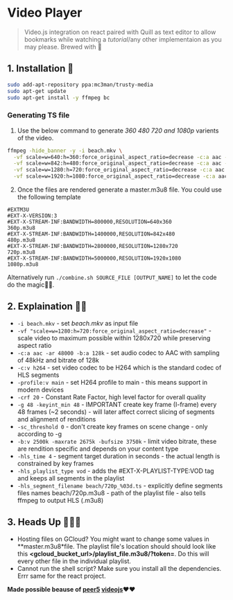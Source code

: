# Video Player

> Video.js integration on react paired with Quill as text editor to allow bookmarks while watching a *tutorial*/any other implementaion as you may please. Brewed with 🧡



## 1. Installation 🦉
```bash
sudo add-apt-repository ppa:mc3man/trusty-media  
sudo apt-get update  
sudo apt-get install -y ffmpeg bc
```
### Generating TS file 
1. Use the below command to generate *360 480 720 and 1080p* varients of the video.

```bash
ffmpeg -hide_banner -y -i beach.mkv \
  -vf scale=w=640:h=360:force_original_aspect_ratio=decrease -c:a aac -ar 48000 -c:v h264 -profile:v main -crf 20 -sc_threshold 0 -g 48 -keyint_min 48 -hls_time 4 -hls_playlist_type vod  -b:v 800k -maxrate 856k -bufsize 1200k -b:a 96k -hls_segment_filename beach/360p_%03d.ts beach/360p.m3u8 \
  -vf scale=w=842:h=480:force_original_aspect_ratio=decrease -c:a aac -ar 48000 -c:v h264 -profile:v main -crf 20 -sc_threshold 0 -g 48 -keyint_min 48 -hls_time 4 -hls_playlist_type vod -b:v 1400k -maxrate 1498k -bufsize 2100k -b:a 128k -hls_segment_filename beach/480p_%03d.ts beach/480p.m3u8 \
  -vf scale=w=1280:h=720:force_original_aspect_ratio=decrease -c:a aac -ar 48000 -c:v h264 -profile:v main -crf 20 -sc_threshold 0 -g 48 -keyint_min 48 -hls_time 4 -hls_playlist_type vod -b:v 2800k -maxrate 2996k -bufsize 4200k -b:a 128k -hls_segment_filename beach/720p_%03d.ts beach/720p.m3u8 \
  -vf scale=w=1920:h=1080:force_original_aspect_ratio=decrease -c:a aac -ar 48000 -c:v h264 -profile:v main -crf 20 -sc_threshold 0 -g 48 -keyint_min 48 -hls_time 4 -hls_playlist_type vod -b:v 5000k -maxrate 5350k -bufsize 7500k -b:a 192k -hls_segment_filename beach/1080p_%03d.ts beach/1080p.m3u8
```
2. Once the files are rendered generate a master.m3u8 file. You could use the following template
```m3u8
#EXTM3U
#EXT-X-VERSION:3
#EXT-X-STREAM-INF:BANDWIDTH=800000,RESOLUTION=640x360
360p.m3u8
#EXT-X-STREAM-INF:BANDWIDTH=1400000,RESOLUTION=842x480
480p.m3u8
#EXT-X-STREAM-INF:BANDWIDTH=2800000,RESOLUTION=1280x720
720p.m3u8
#EXT-X-STREAM-INF:BANDWIDTH=5000000,RESOLUTION=1920x1080
1080p.m3u8
```

Alternatively run `./combine.sh SOURCE_FILE [OUTPUT_NAME]` to let the code do the magic🌈🌈.

## 2. Explaination 👩‍⚖️
* `-i beach.mkv` - set *beach.mkv* as input file
* `-vf "scale=w=1280:h=720:force_original_aspect_ratio=decrease"` - scale video to maximum possible within 1280x720 while preserving aspect ratio
* `-c:a aac -ar 48000 -b:a 128k` - set audio codec to AAC with sampling of 48kHz and bitrate of 128k
* `-c:v h264` - set video codec to be H264 which is the standard codec of HLS segments
* `-profile:v main` - set H264 profile to main - this means support in modern devices
* `-crf 20` - Constant Rate Factor, high level factor for overall quality
* `-g 48 -keyint_min 48` - IMPORTANT create key frame (I-frame) every 48 frames (~2 seconds) - will later affect correct slicing of segments and alignment of renditions
* `-sc_threshold 0` - don't create key frames on scene change - only according to -g
* `-b:v 2500k -maxrate 2675k -bufsize 3750k` - limit video bitrate, these are rendition specific and depends on your content type
* `-hls_time 4` - segment target duration in seconds - the actual length is constrained by key frames
* `-hls_playlist_type vod` - adds the #EXT-X-PLAYLIST-TYPE:VOD tag and keeps all segments in the playlist
* `-hls_segment_filename beach/720p_%03d.ts` - explicitly define segments files names
beach/720p.m3u8 - path of the playlist file - also tells ffmpeg to output HLS (.m3u8)

## 3. Heads Up 🙆🏼‍♂️
*  Hosting files on GCloud? You might want to change some values in **master.m3u8*file. The playlist file's location should should look like this 
**<gcloud_bucket_url>/playlist_file.m3u8/?token=<token>**. Do this will every other file in the individual playlist.
* Cannot run the shell script? Make sure you install all the dependencies. Errr same for the react project.

**Made possible beause of [peer5](https://docs.peer5.com/guides/production-ready-hls-vod/) [videojs](http://videojs.com/)❤️❤️**
